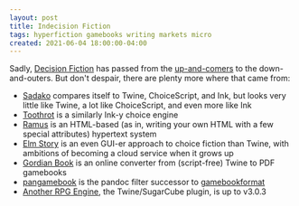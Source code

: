 ```yaml
---
layout: post
title: Indecision Fiction
tags: hyperfiction gamebooks writing markets micro
created: 2021-06-04 18:00:00-04:00
---
```

Sadly, [Decision Fiction](http://web.archive.org/web/20191220030942/https://www.decisionfiction.com/) has passed from the [up-and-comers](/tools/hyperfic/software.html#The.Up-and-Comers) to the down-and-outers.  But don't despair, there are plenty more where that came from:

* [Sadako](https://github.com/Tayruh/sadako/) compares itself to Twine, ChoiceScript, and Ink, but looks very little like Twine, a lot like ChoiceScript, and even more like Ink
* [Toothrot](https://github.com/toothrot-if) is a similarly Ink-y choice engine
* [Ramus](https://notimetoplay.org/engines/ramus/) is an HTML-based (as in, writing your own HTML with a few special attributes) hypertext system 
* [Elm Story](https://www.elmstory.com/devlog/introducing-elm-story-free-no-code-pro-tool-authors-game-designers-students-develop-publish-interactive-narrative-experiences-games) is an even GUI-er approach to choice fiction than Twine, with ambitions of becoming a cloud service when it grows up
* [Gordian Book](https://ddonachie.virga.invertech.co.uk/gordian.php) is an online converter from (script-free) Twine to PDF gamebooks
* [pangamebook](https://github.com/lifelike/pangamebook) is the pandoc filter successor to [gamebookformat](https://github.com/lifelike/gamebookformat)
* [Another RPG Engine](https://anotherrpgenthusiast.itch.io/another-rpg-engine/devlog/259078/version-303), the Twine/SugarCube plugin, is up to v3.0.3

